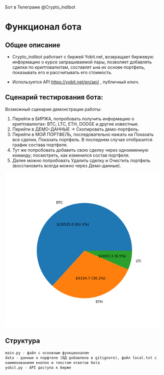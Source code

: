 Бот в Телеграме @Crypto_indibot

# Функционал бота

## Общее описание

* Crypto_indibot работает с биржей Yobit.net, возвращает биржевую информацию о курсе запрашиваемой пары, позволяет добавлять сделки по криптовалютам, составлят ьна их основе портфель, показывать его и рассчитывать его стоимость.

* Используется API https://yobit.net/en/api/ , публичный ключ.


## Сценарий тестирования бота:

Возможный сценарии демонстрации работы:                                 
1. Перейти в БИРЖА, попробовать получить информацию о криптовалютах: BTC, LTC, ETH, DODGE и другие известные.                                 
2. Перейти в ДЕМО-ДАННЫЕ -> Скопировать демо-портфель.                                
3. Перейти в МОЙ ПОРТФЕЛЬ, последовательно нажать на Показать все сделки, Показать портфель. В последнем случае отобразится график состава портфеля.                                
4. Тут же попробовать добавить свою сделку через одноименную команду; посмотреть, как изменился состав портфеля.                                
5. Далее можно попробовать Удалить сделку и Очистить портфель (восстановить всегда можно через Демо-данные).

![Screenshot](example.png)

## Структура

```
main.py - файл с основным функционалом
data - данные о порфтеле (БД добавлена в gitignore), файл local.txt с наименованием кнопок и текстом ответов бота
yobit.py - API доступа к бирже
```
